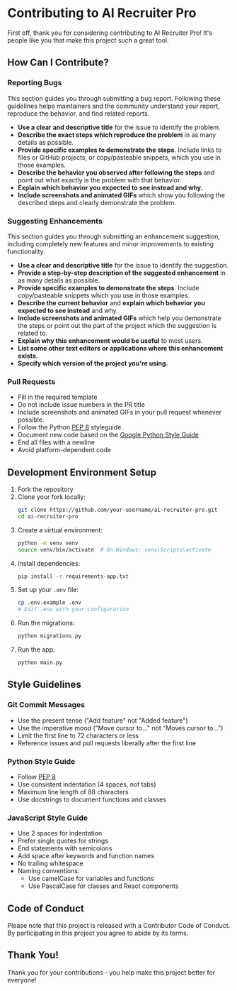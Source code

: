 # Contributing to AI Recruiter Pro

First off, thank you for considering contributing to AI Recruiter Pro! It's people like you that make this project such a great tool.

## How Can I Contribute?

### Reporting Bugs

This section guides you through submitting a bug report. Following these guidelines helps maintainers and the community understand your report, reproduce the behavior, and find related reports.

* **Use a clear and descriptive title** for the issue to identify the problem.
* **Describe the exact steps which reproduce the problem** in as many details as possible.
* **Provide specific examples to demonstrate the steps**. Include links to files or GitHub projects, or copy/pasteable snippets, which you use in those examples.
* **Describe the behavior you observed after following the steps** and point out what exactly is the problem with that behavior.
* **Explain which behavior you expected to see instead and why.**
* **Include screenshots and animated GIFs** which show you following the described steps and clearly demonstrate the problem.

### Suggesting Enhancements

This section guides you through submitting an enhancement suggestion, including completely new features and minor improvements to existing functionality.

* **Use a clear and descriptive title** for the issue to identify the suggestion.
* **Provide a step-by-step description of the suggested enhancement** in as many details as possible.
* **Provide specific examples to demonstrate the steps**. Include copy/pasteable snippets which you use in those examples.
* **Describe the current behavior** and **explain which behavior you expected to see instead** and why.
* **Include screenshots and animated GIFs** which help you demonstrate the steps or point out the part of the project which the suggestion is related to.
* **Explain why this enhancement would be useful** to most users.
* **List some other text editors or applications where this enhancement exists.**
* **Specify which version of the project you're using.**

### Pull Requests

* Fill in the required template
* Do not include issue numbers in the PR title
* Include screenshots and animated GIFs in your pull request whenever possible.
* Follow the Python [PEP 8](https://www.python.org/dev/peps/pep-0008/) styleguide.
* Document new code based on the [Google Python Style Guide](http://google.github.io/styleguide/pyguide.html)
* End all files with a newline
* Avoid platform-dependent code

## Development Environment Setup

1. Fork the repository
2. Clone your fork locally:
   ```bash
   git clone https://github.com/your-username/ai-recruiter-pro.git
   cd ai-recruiter-pro
   ```
3. Create a virtual environment:
   ```bash
   python -m venv venv
   source venv/bin/activate  # On Windows: venv\Scripts\activate
   ```
4. Install dependencies:
   ```bash
   pip install -r requirements-app.txt
   ```
5. Set up your `.env` file:
   ```bash
   cp .env.example .env
   # Edit .env with your configuration
   ```
6. Run the migrations:
   ```bash
   python migrations.py
   ```
7. Run the app:
   ```bash
   python main.py
   ```

## Style Guidelines

### Git Commit Messages

* Use the present tense ("Add feature" not "Added feature")
* Use the imperative mood ("Move cursor to..." not "Moves cursor to...")
* Limit the first line to 72 characters or less
* Reference issues and pull requests liberally after the first line

### Python Style Guide

* Follow [PEP 8](https://www.python.org/dev/peps/pep-0008/)
* Use consistent indentation (4 spaces, not tabs)
* Maximum line length of 88 characters
* Use docstrings to document functions and classes

### JavaScript Style Guide

* Use 2 spaces for indentation
* Prefer single quotes for strings
* End statements with semicolons
* Add space after keywords and function names
* No trailing whitespace
* Naming conventions:
  * Use camelCase for variables and functions
  * Use PascalCase for classes and React components

## Code of Conduct

Please note that this project is released with a Contributor Code of Conduct. By participating in this project you agree to abide by its terms.

## Thank You!

Thank you for your contributions - you help make this project better for everyone!